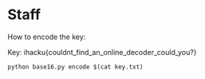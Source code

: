 # Staff

How to encode the key:

Key: ihacku{couldnt_find_an_online_decoder_could_you?}

`python base16.py encode $(cat key.txt)`
